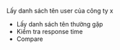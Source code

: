 Lấy danh sách tên user của công ty x 

+ Lấy danh sách tên thường gặp 
+ Kiểm tra response time 
+ Compare
